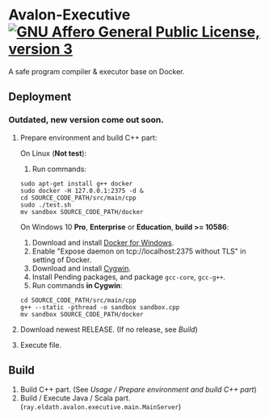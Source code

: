 # Avalon-Executive [![GNU Affero General Public License, version 3](https://www.gnu.org/graphics/agplv3-155x51.png)](https://www.gnu.org/licenses/lgpl.html)
A safe program compiler & executor base on Docker.

## Deployment

### Outdated, new version come out soon.

1. Prepare environment and build C++ part: 

    On Linux (**Not test**):
    1. Run commands:  
    ```
    sudo apt-get install g++ docker
    sudo docker -H 127.0.0.1:2375 -d &
    cd SOURCE_CODE_PATH/src/main/cpp
    sudo ./test.sh
    mv sandbox SOURCE_CODE_PATH/docker
    ```
    
    On Windows 10 **Pro**, **Enterprise** or **Education**, **build >= 10586**:
    1. Download and install [Docker for Windows](https://www.docker.com/docker-windows).
    2. Enable "Expose daemon on tcp://localhost:2375 without TLS" in setting of Docker.
    3. Download and install [Cygwin](https://www.cygwin.com).
    4. Install Pending packages, and package `gcc-core`, `gcc-g++`.
    5. Run commands **in Cygwin**:
    ```
    cd SOURCE_CODE_PATH/src/main/cpp
    g++ --static -pthread -o sandbox sandbox.cpp
    mv sandbox SOURCE_CODE_PATH/docker
    ```
    
2. Download newest RELEASE. (If no release, see *Build*)
3. Execute file.

## Build
1. Build C++ part. (See *Usage / Prepare environment and build C++ part*)
2. Build / Execute Java / Scala part. (`ray.eldath.avalon.executive.main.MainServer`)